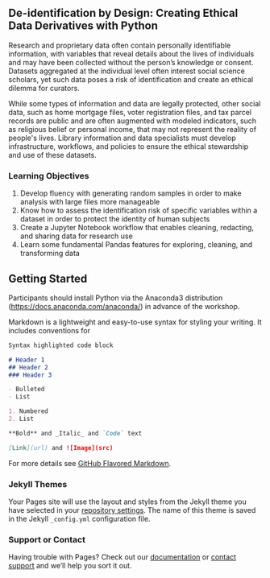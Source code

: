 ## De-identification by Design: Creating Ethical Data Derivatives with Python

Research and proprietary data often contain personally identifiable information, with variables that reveal details about the lives of individuals and may have been collected without the person’s knowledge or consent. Datasets aggregated at the individual level often interest social science scholars, yet such data poses a risk of identification and create an ethical dilemma for curators.
 
While some types of information and data are legally protected, other social data, such as home mortgage files, voter registration files, and tax parcel records are public and are often augmented with modeled indicators, such as religious belief or personal income, that may not represent the reality of people's lives.  Library information and data specialists must develop infrastructure, workflows, and policies to ensure the ethical stewardship and use of these datasets. 


### Learning Objectives

1) Develop fluency with generating random samples in order to make analysis with large files more manageable
2) Know how to assess the identification risk of specific variables within a dataset in order to protect the identity of human subjects
3) Create a Jupyter Notebook workflow that enables cleaning, redacting, and sharing data for research use
4) Learn some fundamental Pandas features for exploring, cleaning, and transforming data

## Getting Started

Participants should install Python via the Anaconda3 distribution (https://docs.anaconda.com/anaconda/) in advance of the workshop. 


Markdown is a lightweight and easy-to-use syntax for styling your writing. It includes conventions for

```markdown
Syntax highlighted code block

# Header 1
## Header 2
### Header 3

- Bulleted
- List

1. Numbered
2. List

**Bold** and _Italic_ and `Code` text

[Link](url) and ![Image](src)
```

For more details see [GitHub Flavored Markdown](https://guides.github.com/features/mastering-markdown/).

### Jekyll Themes

Your Pages site will use the layout and styles from the Jekyll theme you have selected in your [repository settings](https://github.com/kwissel/workshop/settings/pages). The name of this theme is saved in the Jekyll `_config.yml` configuration file.

### Support or Contact

Having trouble with Pages? Check out our [documentation](https://docs.github.com/categories/github-pages-basics/) or [contact support](https://support.github.com/contact) and we’ll help you sort it out.
